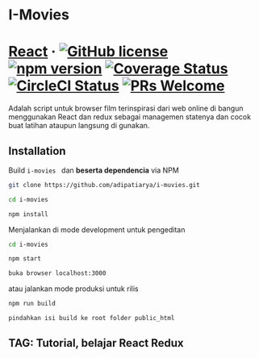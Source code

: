 # I-Movies

# [React](https://reactjs.org/) &middot; [![GitHub license](https://img.shields.io/badge/license-MIT-blue.svg)](https://github.com/facebook/react/blob/master/LICENSE) [![npm version](https://img.shields.io/npm/v/react.svg?style=flat)](https://www.npmjs.com/package/react) [![Coverage Status](https://img.shields.io/coveralls/facebook/react/master.svg?style=flat)](https://coveralls.io/github/facebook/react?branch=master) [![CircleCI Status](https://circleci.com/gh/facebook/react.svg?style=shield&circle-token=:circle-token)](https://circleci.com/gh/facebook/react) [![PRs Welcome](https://img.shields.io/badge/PRs-welcome-brightgreen.svg)](https://reactjs.org/docs/how-to-contribute.html#your-first-pull-request)

Adalah script untuk browser film terinspirasi dari web online
di bangun menggunakan React dan redux sebagai managemen statenya
dan cocok buat latihan ataupun langsung di gunakan.

## Installation

Build `i-movies ` dan **beserta dependencia** via NPM

```sh
git clone https://github.com/adipatiarya/i-muvies.git

```
```sh
cd i-movies
```
```sh
npm install
```
Menjalankan di mode development untuk pengeditan

```sh
cd i-movies
```
```sh
npm start
```
```sh
buka browser localhost:3000
```
atau jalankan mode produksi untuk rilis

```sh
npm run build
```
```sh
pindahkan isi build ke root folder public_html
```
## TAG: Tutorial, belajar React Redux
